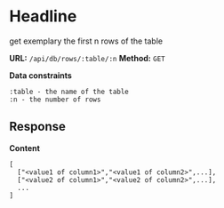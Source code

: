 # Headline
get exemplary the first n rows of the table

__URL:__ `/api/db/rows/:table/:n`
__Method:__ `GET`  

__Data constraints__
```
:table - the name of the table
:n - the number of rows
```

## Response

__Content__
```
[
  ["<value1 of column1>","<value1 of column2>",...],
  ["<value2 of column1>","<value2 of column2>",...],
  ...
]
```